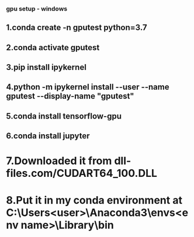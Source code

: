  ### gpu setup - windows

## 1.conda create -n gputest python=3.7
## 2.conda activate gputest


## 3.pip install ipykernel
## 4.python -m ipykernel install --user --name gputest --display-name "gputest"

## 5.conda install tensorflow-gpu
## 6.conda install jupyter

# 7.Downloaded it from dll-files.com/CUDART64_100.DLL

# 8.Put it in my conda environment at C:\Users\<user>\Anaconda3\envs\<env name>\Library\bin


```python

```
